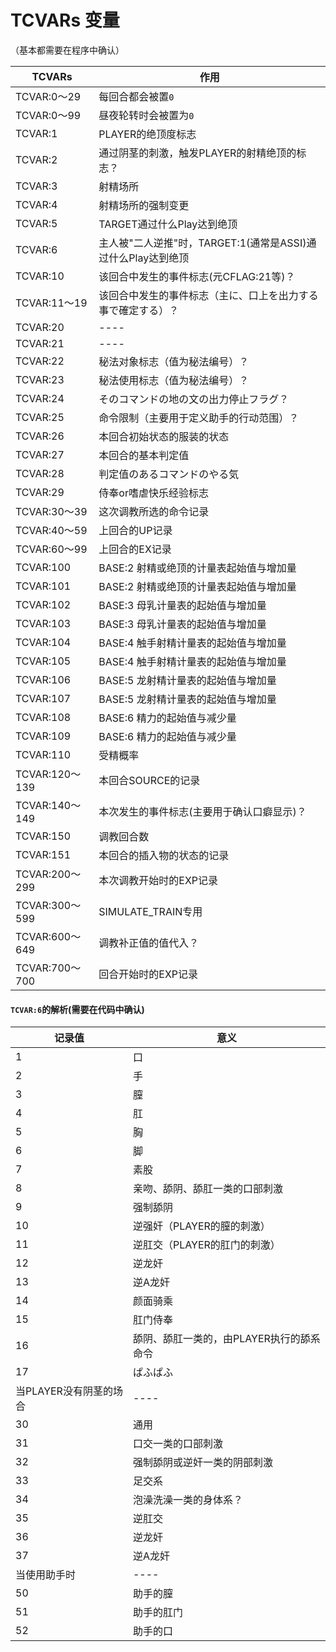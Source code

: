 ﻿# TCVARs 变量

（基本都需要在程序中确认）

TCVARs|作用
----|----
TCVAR:0～29|每回合都会被置`0`
TCVAR:0～99|昼夜轮转时会被置为`0`
TCVAR:1|PLAYER的绝顶度标志
TCVAR:2|通过阴茎的刺激，触发PLAYER的射精绝顶的标志？
TCVAR:3|射精场所
TCVAR:4|射精场所的强制变更
TCVAR:5|TARGET通过什么Play达到绝顶
TCVAR:6|主人被"二人逆推"时，TARGET:1(通常是ASSI)通过什么Play达到绝顶
TCVAR:10|该回合中发生的事件标志(元CFLAG:21等)？
TCVAR:11～19|该回合中发生的事件标志（主に、口上を出力する事で確定する）？
TCVAR:20|----
TCVAR:21|----
TCVAR:22|秘法对象标志（值为秘法编号）？
TCVAR:23|秘法使用标志（值为秘法编号）？
TCVAR:24|そのコマンドの地の文の出力停止フラグ？
TCVAR:25|命令限制（主要用于定义助手的行动范围）？
TCVAR:26|本回合初始状态的服装的状态
TCVAR:27|本回合的基本判定值
TCVAR:28|判定值のあるコマンドのやる気
TCVAR:29|侍奉or嗜虐快乐经验标志
TCVAR:30～39|这次调教所选的命令记录
TCVAR:40～59|上回合的UP记录
TCVAR:60～99|上回合的EX记录
TCVAR:100|BASE:2 射精或绝顶的计量表起始值与增加量
TCVAR:101|BASE:2 射精或绝顶的计量表起始值与增加量
TCVAR:102|BASE:3 母乳计量表的起始值与增加量
TCVAR:103|BASE:3 母乳计量表的起始值与增加量
TCVAR:104|BASE:4 触手射精计量表的起始值与增加量
TCVAR:105|BASE:4 触手射精计量表的起始值与增加量
TCVAR:106|BASE:5 龙射精计量表的起始值与增加量
TCVAR:107|BASE:5 龙射精计量表的起始值与增加量
TCVAR:108|BASE:6 精力的起始值与减少量
TCVAR:109|BASE:6 精力的起始值与减少量
TCVAR:110|受精概率
TCVAR:120～139|本回合SOURCE的记录
TCVAR:140～149|本次发生的事件标志(主要用于确认口癖显示)？
TCVAR:150|调教回合数
TCVAR:151|本回合的插入物的状态的记录
TCVAR:200～299|本次调教开始时的EXP记录
TCVAR:300～599|SIMULATE_TRAIN专用
TCVAR:600～649|调教补正值的值代入？
TCVAR:700～700|回合开始时的EXP记录

#### `TCVAR:6`的解析(需要在代码中确认)

记录值|意义
----|----
1|口
2|手
3|膣
4|肛
5|胸
6|脚
7|素股
8|亲吻、舔阴、舔肛一类的口部刺激
9|强制舔阴
10|逆强奸（PLAYER的膣的刺激）
11|逆肛交（PLAYER的肛门的刺激）
12|逆龙奸
13|逆A龙奸
14|颜面骑乘
15|肛门侍奉
16|舔阴、舔肛一类的，由PLAYER执行的舔系命令
17|ぱふぱふ
当PLAYER没有阴茎的场合|----
30|通用
31|口交一类的口部刺激
32|强制舔阴或逆奸一类的阴部刺激
33|足交系
34|泡澡洗澡一类的身体系？
35|逆肛交
36|逆龙奸
37|逆A龙奸
当使用助手时|----
50|助手的膣
51|助手的肛门
52|助手的口
